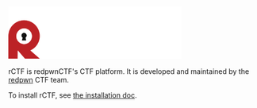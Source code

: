 <img src="assets/rctf-logotype-light-1024.png" width="350px">

rCTF is redpwnCTF's CTF platform. It is developed and maintained by the
[redpwn](https://redpwn.net) CTF team.

To install rCTF, see [the installation doc](installation.md).
